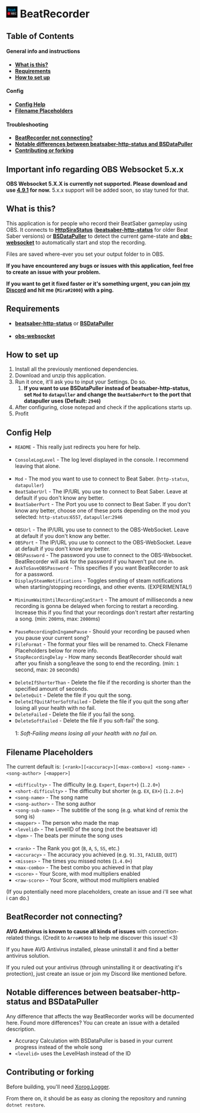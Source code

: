 # <img src="/BeatRecorder/Assets/Icon.png" alt="drawing" width="30"/> BeatRecorder



## Table of Contents  

#### General info and instructions
* **[What is this?](#what-is-this)**
* **[Requirements](#requirements)**
* **[How to set up](#how-to-set-up)**
#### Config
* **[Config Help](#config-help)**
* **[Filename Placeholders](#filename-placeholders)**
#### Troubleshooting
* **[BeatRecorder not connecting?](#beatrecorder-not-connecting)**
* **[Notable differences between beatsaber-http-status and BSDataPuller](#notable-differences-between-beatsaber-http-status-and-bsdatapuller)**
* **[Contributing or forking](#contributing-or-forking)**

## Important info regarding OBS Websocket 5.x.x

**OBS Websocket 5.X.X is currently not supported. Please download and use [4.9.1](https://github.com/obsproject/obs-websocket/releases/tag/4.9.1-compat) for now.** 5.x.x support will be added soon, so stay tuned for that.

## What is this?

This application is for people who record their BeatSaber gameplay using OBS. It connects to **[HttpSiraStatus](https://github.com/denpadokei/HttpSiraStatus)** (**[beatsaber-http-status](https://github.com/opl-/beatsaber-http-status/)** for older Beat Saber versions) or **[BSDataPuller](https://github.com/kOFReadie/BSDataPuller)** to detect the current game-state and **[obs-websocket](https://github.com/obsproject/obs-websocket/releases/tag/4.9.1)** to automatically start and stop the recording.

Files are saved where-ever you set your output folder to in OBS.

**If you have encountered any bugs or issues with this application, feel free to create an issue with your problem.**

**If you want to get it fixed faster or it's something urgent, you can join [my Discord](https://discord.gg/gzEjZE9Mre) and hit me (`Mira#2000`) with a ping.**


## Requirements

* **[beatsaber-http-status](https://github.com/opl-/beatsaber-http-status/)** or **[BSDataPuller](https://github.com/kOFReadie/BSDataPuller)**
<br></br>
* **[obs-websocket](https://github.com/obsproject/obs-websocket/releases/tag/4.9.1)**

## How to set up

1. Install all the previously mentioned dependencies.
2. Download and unzip this application.
3. Run it once, it'll ask you to input your Settings. Do so.
   1. **If you want to use BSDataPuller instead of beatsaber-http-status, set `Mod` to `datapuller` and change the `BeatSaberPort` to the port that datapuller uses (Default: `2946`)**
4. After configuring, close notepad and check if the applications starts up.
5. Profit

## Config Help

* `README` - This really just redirects you here for help.
<br></br>
* `ConsoleLogLevel` - The log level displayed in the console. I recommend leaving that alone.
<br></br>
* `Mod` - The mod you want to use to connect to Beat Saber. (`http-status`, `datapuller`)
* `BeatSaberUrl` - The IP/URL you use to connect to Beat Saber. Leave at default if you don't know any better.
* `BeatSaberPort` - The Port you use to connect to Beat Saber. If you don't know any better, choose one of these ports depending on the mod you selected: `http-status`:`6557`, `datapuller`:`2946`
<br></br>
* `OBSUrl` - The IP/URL you use to connect to the OBS-WebSocket. Leave at default if you don't know any better.
* `OBSPort` - The IP/URL you use to connect to the OBS-WebSocket. Leave at default if you don't know any better.
* `OBSPassword` - The password you use to connect to the OBS-Websocket. BeatRecorder will ask for the password if you haven't put one in.
* `AskToSaveOBSPassword` - This specifies if you want BeatRecorder to ask for a password. 
* `DisplaySteamNotifications` - Toggles sending of steam notifications when starting/stopping recordings, and other events. (EXPERIMENTAL!)
<br></br>
* `MininumWaitUntilRecordingCanStart` - The amount of milliseconds a new recording is gonna be delayed when forcing to restart a recording. Increase this if you find that your recordings don't restart after restarting a song. (min: `200`ms, max: `2000`ms)
<br></br>
* `PauseRecordingOnIngamePause` - Should your recording be paused when you pause your current song?
* `FileFormat` - The format your files will be renamed to. Check Filename Placeholders below for more info.
* `StopRecordingDelay` - How many seconds BeatRecorder should wait after you finish a song/leave the song to end the recording. (min: `1` second, max: `20` seconds)
<br></br>
* `DeleteIfShorterThan` - Delete the file if the recording is shorter than the specified amount of seconds.
* `DeleteQuit` - Delete the file if you quit the song.
* `DeleteIfQuitAfterSoftFailed` - Delete the file if you quit the song after losing all your health with no fail.
* `DeleteFailed` - Delete the file if you fail the song.
* `DeleteSoftFailed` - Delete the file if you soft-fail¹ the song.
<br></br>
1: _Soft-Failing means losing all your health with no fail on._


## Filename Placeholders

The current default is: `[<rank>][<accuracy>][<max-combo>x] <song-name> - <song-author> [<mapper>]`
* `<difficulty>` - The difficulty (e.g. `Expert`, `Expert+`) (`1.2.0+`)
* `<short-difficulty>` - The difficulty but shorter (e.g. `EX`, `EX+`) (`1.2.0+`)
* `<song-name>` - The song name
* `<song-author>` - The song author
* `<song-sub-name>` - The subtitle of the song (e.g. what kind of remix the song is)
* `<mapper>` - The person who made the map
* `<levelid>` - The LevelID of the song (not the beatsaver id)
* `<bpm>` - The beats per minute the song uses
<br></br>
* `<rank>` - The Rank you got (`B`, `A`, `S`, `SS`, etc.)
* `<accuracy>` - The accuracy you achieved (e.g. `91.31`, `FAILED`, `QUIT`)
* `<misses>` - The times you missed notes (`1.4.0+`)
* `<max-combo>` - The best combo you achieved in that play
* `<score>` - Your Score, with mod multipliers enabled
* `<raw-score>` - Your Score, without mod multipliers enabled

(If you potentially need more placeholders, create an issue and i'll see what i can do.)

## BeatRecorder not connecting?

**AVG Antivirus is known to cause all kinds of issues** with connection-related things. (Credit to `Arro#6969` to help me discover this issue! <3)

If you have AVG Antivirus installed, please uninstall it and find a better antivirus solution.

If you ruled out your antivirus (through uninstalling it or deactivating it's protection), just create an issue or join my Discord like mentioned before.

## Notable differences between beatsaber-http-status and BSDataPuller

Any difference that affects the way BeatRecorder works will be documented here. Found more differences? You can create an issue with a detailed description.

* Accuracy Calculation with BSDataPuller is based in your current progress instead of the whole song
* `<levelid>` uses the LevelHash instead of the ID

## Contributing or forking

Before building, you'll need [Xorog.Logger](https://github.com/Fortunevale/Xorog.Logger).

From there on, it should be as easy as cloning the repository and running `dotnet restore`.

